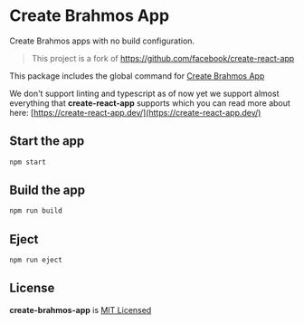 # Create Brahmos App

Create Brahmos apps with no build configuration.

> This project is a fork of https://github.com/facebook/create-react-app

This package includes the global command for [Create Brahmos App](https://github.com/brahmosjs/create-brahmos-app)

We don't support linting and typescript as of now yet we support almost everything that **create-react-app** supports which you can read more about here: [https://create-react-app.dev/](https://create-react-app.dev/)

## Start the app

```sh
npm start
```

## Build the app

```sh
npm run build
```

## Eject

```sh
npm run eject
```

## License

**create-brahmos-app** is [MIT Licensed](./LICENSE)
